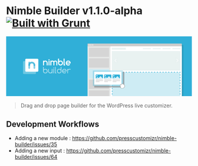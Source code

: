# Nimble Builder v1.1.0-alpha [![Built with Grunt](https://cdn.gruntjs.com/builtwith.png)](http://gruntjs.com/)
![Nimble Builder](/nimble.jpg)

> Drag and drop page builder for the WordPress live customizer.

## Development Workflows
- Adding a new module : https://github.com/presscustomizr/nimble-builder/issues/35
- Adding a new input : https://github.com/presscustomizr/nimble-builder/issues/64
